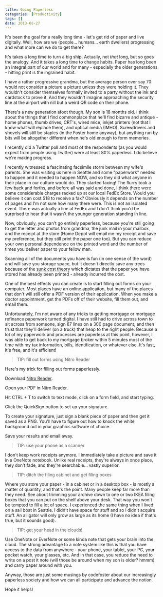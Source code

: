 ```yaml
---
title: Going Paperless
categories: [Productivity]
tags: []
date: 2013-08-27
---
```


It&#39;s been the goal for a really long time - let&#39;s get rid of paper and live digitally. Well, how are we (people... humans... earth dwellers) progressing and what more can we do to get there?


It&#39;s takes a long time to turn a big ship. Actually, not _that_ long, but so goes the analogy. And it takes a long time to change habits. Paper has long been an integral part of our world and for many - especially the older generations - hitting print is the ingrained habit.

I have a rather progressive grandma, but the average person over say 70 would not consider a picture a picture unless they were holding it. They wouldn&#39;t consider themselves formally invited to a party without the ink and cardstock to prove it. And they wouldn&#39;t imagine approaching the security line at the airport with nill but a weird QR code on their phone.

There&#39;s a new generation afoot though. My son is 18 months old. I think about the things that I find commonplace that he&#39;ll find bizarre and antique - home phones, thumb drives, CRT&#39;s, wired mice, inkjet printers (not that I know what will replace them), and optical media (IMHO). Screwdrivers and shovels will still be staples (in the Foster home anyway), but anything run by bits will be altogether different when he&#39;s old enough to form memories.

I recently did a Twitter poll and most of the respondents (as you would expect from people using Twitter) were at least 80% paperless. I do believe we&#39;re making progress.

I recently witnessed a fascinating facsimile storm between my wife&#39;s parents. She was visiting us here in Seattle and some "paperwork" needed to happen and it needed to happen NOW, and so they did what anyone in their place in our culture would do. They started faxing! The flurry took a few back and forths, and before all was said and done, I think there were some considerable charges racked up at our local FedEx Store. Would you believe it can cost $18 to receive a fax? Obviously it depends on the number of pages and I&#39;m not sure how many there were. This is not an isolated event. There was actually a line at FedEx and I don&#39;t think you&#39;d be surprised to hear that it wasn&#39;t the younger generation standing in line.

Now, obviously, you can&#39;t go entirely paperless, because you&#39;re still going to get the letter and photos from grandma, the junk mail in your mailbox, and the receipt at the store (Home Depot will email me my receipt and save my preference, but they still print the paper one too). But you can reduce your own personal dependence on the printed word and the number of times you deliver paper to your fellow man.

Scanning all of the documents you have is fun (in one sense of the word) and will save you storage space, but it doesn&#39;t directly save any trees because of the [sunk cost theory](http://en.wikipedia.org/wiki/Sunk_costs) which dictates that the paper you have stored has already been printed - already incurred the cost.

One of the best effects you can create is to start filling out forms on your computer. Most places have an online applicaiton, but many of the places that don&#39;t will still offer a PDF version of their application. When you make a doctor appointment, get the PDFs off of their website, fill them out, and email them.

Unfortunately, I&#39;m not aware of any tricks to getting mortgage or mortgage refinance paperwork turned digital. I have still had to drive across town to sit across from someone, sign 87 lines on a 300 page document, and then trust that they&#39;ll deliver (on a truck) that heap to the right people. Because a lot of my paperwork and processes are paperless at this point, however, I was able to get back to my mortgage broker within 5 minutes most of the time with my tax information, bills, identification, or whatever else. It&#39;s fast, it&#39;s free, and it&#39;s efficient!

> TIP: fill out forms using Nitro Reader

Here&#39;s my trick for filling out forms paperlessly.

Download [Nitro Reader](http://www.nitroreader.com/).

Open your PDF in Nitro Reader.

Hit CTRL + T to switch to text mode, click on a form field, and start typing.

Click the QuickSign button to set up your signature.

To create your signature, just sign a blank piece of paper and then get it saved as a PNG. You&#39;ll have to figure out how to knock the white background out in your graphics software of choice.

Save your results and email away.

> TIP: use your phone as a scanner

I don&#39;t keep work receipts anymore. I immediately take a picture and save it in a OneNote notebook. Unlike real receipts, they&#39;re always in once place, they don&#39;t fade, and they&#39;re searchable... vastly superior.

> TIP: ditch the filing cabinet and get filing boxes

Where you store your paper - in a cabinet or in a desktop box - is mostly a matter of quantity, and that&#39;s the point. Many people keep far more than they need. See about trimming your archive down to one or two IKEA filing boxes that you can put on the shelf above your desk. That way you won&#39;t be tempted to fill a lot of space. I experienced the same thing when I lived on a sail boat in Seattle. I didn&#39;t have space for stuff and so I didn&#39;t acquire stuff. An alligator will only grow as large as its home (I have no idea if that&#39;s true, but it sounds good).

> TIP: get your head in the clouds!

Use OneNote or EverNote or some kinda note that gets your brain into the cloud. The strong advantage to a note system like this is that you have access to the data from anywhere - your phone, your tablet, your PC, your pocket watch, your glasses, etc. And in that case, you reduce the need to write on a post it note (will those be around when my son is older? hmmm) and carry paper around with you.

Anyway, those are just some musings by codefoster about our increasingly paperless society and how we can all participate and advance the notion.

Hope it helps!